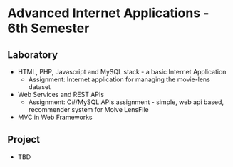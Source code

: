 # Advanced Internet Applications - 6th Semester

## Laboratory
- HTML, PHP, Javascript and MySQL stack - a basic Internet Application
  - Assignment: Internet application for managing the movie-lens dataset 
- Web Services and REST APIs
  - Assignment: C#/MySQL APIs assignment - simple, web api based, recommender system for Moive LensFile
- MVC in Web Frameworks

## Project
- TBD
